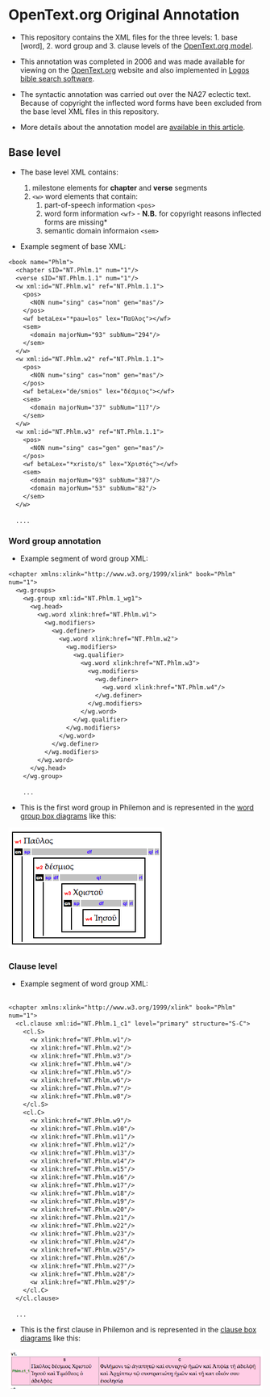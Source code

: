 # OpenText.org Original Annotation

* This repository contains the XML files for the three levels: 1. base [word], 2. word group and 3. clause levels of
the [OpenText.org model](http://opentext.org/model/introduction.html).

* This annotation was completed in 2006 and was made available for viewing on the [OpenText.org](http://opentext.org) website and also implemented in [Logos bible search software](https://www.logos.com/product/27513/the-opentextorg-syntactically-analyzed-greek-new-testament). 

* The syntactic annotation was carried out over the NA27 eclectic text. Because of copyright the inflected word forms have been excluded from the base level XML files in this repository.

* More details about the annotation model are [available in this article](http://opentext.org/resources/articles/a8.html).



## Base level

* The base level XML contains:
	1. milestone elements for **chapter** and **verse** segments
	2. `<w>` word elements that contain:
		1. part-of-speech information `<pos>`
		2. word form information `<wf>` - **N.B.** for copyright reasons inflected forms are missing*
		3. semantic domain informaion `<sem>`

* Example segment of base XML:

```
<book name="Phlm">
  <chapter sID="NT.Phlm.1" num="1"/>
  <verse sID="NT.Phlm.1.1" num="1"/>
  <w xml:id="NT.Phlm.w1" ref="NT.Phlm.1.1">
    <pos>
      <NON num="sing" cas="nom" gen="mas"/>
    </pos>
    <wf betaLex="*pau=los" lex="Παῦλος"></wf>
    <sem>
      <domain majorNum="93" subNum="294"/>
    </sem>
  </w>
  <w xml:id="NT.Phlm.w2" ref="NT.Phlm.1.1">
    <pos>
      <NON num="sing" cas="nom" gen="mas"/>
    </pos>
    <wf betaLex="de/smios" lex="δέσμιος"></wf>
    <sem>
      <domain majorNum="37" subNum="117"/>
    </sem>
  </w>
  <w xml:id="NT.Phlm.w3" ref="NT.Phlm.1.1">
    <pos>
      <NON num="sing" cas="gen" gen="mas"/>
    </pos>
    <wf betaLex="*xristo/s" lex="Χριστός"></wf>
    <sem>
      <domain majorNum="93" subNum="387"/>
      <domain majorNum="53" subNum="82"/>
    </sem>
  </w>

  ....
```


### Word group annotation


* Example segment of word group XML:


```
<chapter xmlns:xlink="http://www.w3.org/1999/xlink" book="Phlm" num="1">
  <wg.groups>
    <wg.group xml:id="NT.Phlm.1_wg1">
      <wg.head>
        <wg.word xlink:href="NT.Phlm.w1">
          <wg.modifiers>
            <wg.definer>
              <wg.word xlink:href="NT.Phlm.w2">
                <wg.modifiers>
                  <wg.qualifier>
                    <wg.word xlink:href="NT.Phlm.w3">
                      <wg.modifiers>
                        <wg.definer>
                          <wg.word xlink:href="NT.Phlm.w4"/>
                        </wg.definer>
                      </wg.modifiers>
                    </wg.word>
                  </wg.qualifier>
                </wg.modifiers>
              </wg.word>
            </wg.definer>
          </wg.modifiers>
        </wg.word>
      </wg.head>
    </wg.group>

    ...
```

* This is the first word group in Philemon and is represented in the [word group box diagrams](http://opentext.org/texts/NT/Phlm/view/wordgroup-ch1.v0.html) like this:

![](wg_example.png)

### Clause level

* Example segment of word group XML:


```

<chapter xmlns:xlink="http://www.w3.org/1999/xlink" book="Phlm" num="1">
  <cl.clause xml:id="NT.Phlm.1_c1" level="primary" structure="S-C">
    <cl.S>
      <w xlink:href="NT.Phlm.w1"/>
      <w xlink:href="NT.Phlm.w2"/>
      <w xlink:href="NT.Phlm.w3"/>
      <w xlink:href="NT.Phlm.w4"/>
      <w xlink:href="NT.Phlm.w5"/>
      <w xlink:href="NT.Phlm.w6"/>
      <w xlink:href="NT.Phlm.w7"/>
      <w xlink:href="NT.Phlm.w8"/>
    </cl.S>
    <cl.C>
      <w xlink:href="NT.Phlm.w9"/>
      <w xlink:href="NT.Phlm.w10"/>
      <w xlink:href="NT.Phlm.w11"/>
      <w xlink:href="NT.Phlm.w12"/>
      <w xlink:href="NT.Phlm.w13"/>
      <w xlink:href="NT.Phlm.w14"/>
      <w xlink:href="NT.Phlm.w15"/>
      <w xlink:href="NT.Phlm.w16"/>
      <w xlink:href="NT.Phlm.w17"/>
      <w xlink:href="NT.Phlm.w18"/>
      <w xlink:href="NT.Phlm.w19"/>
      <w xlink:href="NT.Phlm.w20"/>
      <w xlink:href="NT.Phlm.w21"/>
      <w xlink:href="NT.Phlm.w22"/>
      <w xlink:href="NT.Phlm.w23"/>
      <w xlink:href="NT.Phlm.w24"/>
      <w xlink:href="NT.Phlm.w25"/>
      <w xlink:href="NT.Phlm.w26"/>
      <w xlink:href="NT.Phlm.w27"/>
      <w xlink:href="NT.Phlm.w28"/>
      <w xlink:href="NT.Phlm.w29"/>
    </cl.C>
  </cl.clause>

  ...

```



* This is the first clause in Philemon and is represented in the [clause box diagrams](http://opentext.org/texts/NT/Phlm/view/clause-ch1.v0.html) like this:

![](cl_example.png)


